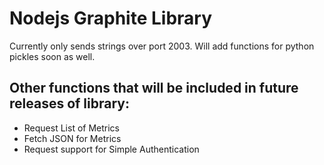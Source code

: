 Nodejs Graphite Library
========================

Currently only sends strings over port 2003. Will add functions for python pickles soon as well. 

Other functions that will be included in future releases of library:
---------------------------------------------------------------------
- Request List of Metrics
- Fetch JSON for Metrics
- Request support for Simple Authentication